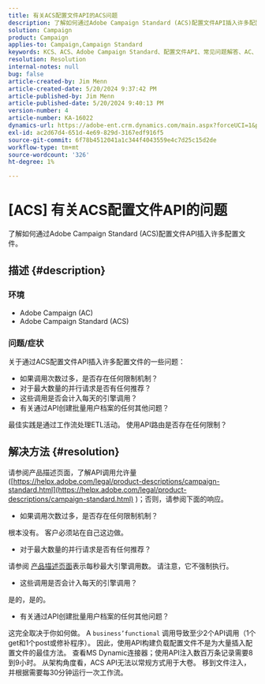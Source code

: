 ```yaml
---
title: 有关ACS配置文件API的ACS问题
description: 了解如何通过Adobe Campaign Standard (ACS)配置文件API插入许多配置文件。
solution: Campaign
product: Campaign
applies-to: Campaign,Campaign Standard
keywords: KCS、ACS、Adobe Campaign Standard、配置文件API、常见问题解答、AC、Adobe Campaign
resolution: Resolution
internal-notes: null
bug: false
article-created-by: Jim Menn
article-created-date: 5/20/2024 9:37:42 PM
article-published-by: Jim Menn
article-published-date: 5/20/2024 9:40:13 PM
version-number: 4
article-number: KA-16022
dynamics-url: https://adobe-ent.crm.dynamics.com/main.aspx?forceUCI=1&pagetype=entityrecord&etn=knowledgearticle&id=2887172d-f116-ef11-9f8a-6045bd006268
exl-id: ac2d67d4-651d-4e69-829d-3167edf916f5
source-git-commit: 6f78b4512041a1c344f4043559e4c7d25c15d2de
workflow-type: tm+mt
source-wordcount: '326'
ht-degree: 1%

---
```


# [ACS] 有关ACS配置文件API的问题


了解如何通过Adobe Campaign Standard (ACS)配置文件API插入许多配置文件。

## 描述 {#description}


### <b>环境</b>

- Adobe Campaign (AC)
- Adobe Campaign Standard (ACS)




### <b>问题/症状</b>

关于通过ACS配置文件API插入许多配置文件的一些问题：

- 如果调用次数过多，是否存在任何限制机制？
- 对于最大数量的并行请求是否有任何推荐？
- 这些调用是否会计入每天的引擎调用？
- 有关通过API创建批量用户档案的任何其他问题？


最佳实践是通过工作流处理ETL活动。 使用API路由是否存在任何限制？


## 解决方法 {#resolution}


请参阅产品描述页面，了解API调用允许量([https://helpx.adobe.com/legal/product-descriptions/campaign-standard.html](https://helpx.adobe.com/legal/product-descriptions/campaign-standard.html) )；否则，请参阅下面的响应。



- 如果调用次数过多，是否存在任何限制机制？


根本没有。 客户必须站在自己这边做。

- 对于最大数量的并行请求是否有任何推荐？


请参阅 [产品描述页面](https://helpx.adobe.com/legal/product-descriptions/campaign-standard.html#)表示每秒最大引擎调用数。 请注意，它不强制执行。

- 这些调用是否会计入每天的引擎调用？


是的，是的。

- 有关通过API创建批量用户档案的任何其他问题？


这完全取决于你如何做。 A `business’functional` 调用导致至少2个API调用（1个get和1个post或修补程序）。 因此，使用API构建负载配置文件不是为大量插入配置文件的最佳方法。 查看MS Dynamic连接器；使用API注入数百万条记录需要8到9小时。 从架构角度看，ACS API无法以常规方式用于大卷。 移到文件注入，并根据需要每30分钟运行一次工作流。
